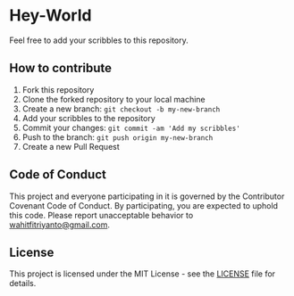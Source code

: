 # Hey-World

Feel free to add your scribbles to this repository.

## How to contribute

1. Fork this repository
2. Clone the forked repository to your local machine
3. Create a new branch: `git checkout -b my-new-branch`
4. Add your scribbles to the repository
5. Commit your changes: `git commit -am 'Add my scribbles'`
6. Push to the branch: `git push origin my-new-branch`
7. Create a new Pull Request

## Code of Conduct

This project and everyone participating in it is governed by the Contributor Covenant Code of Conduct. By participating, you are expected to uphold this code. Please report unacceptable behavior to wahitfitriyanto@gmail.com.

## License

This project is licensed under the MIT License - see the [LICENSE](LICENSE) file for details.